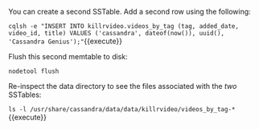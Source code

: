 You can create a second SSTable. Add a second row using the following:

`cqlsh -e "INSERT INTO killrvideo.videos_by_tag (tag, added_date, video_id, title) VALUES ('cassandra', dateof(now()), uuid(), 'Cassandra Genius');"`{{execute}}

Flush this second memtable to disk:

`nodetool flush`

Re-inspect the data directory to see the files associated with the _two_ SSTables:

`ls -l /usr/share/cassandra/data/data/killrvideo/videos_by_tag-*`{{execute}}
